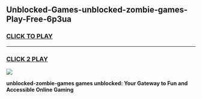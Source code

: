 
## Unblocked-Games-unblocked-zombie-games-Play-Free-6p3ua
<h3>
<a href="https://premium76.site?title=unblocked-zombie-games&ref=12A">CLICK TO PLAY</a></h3>
<hr>

<h3>
<a href="https://premium76.site?title=unblocked-zombie-games&ref=12A">CLICK 2 PLAY</a>
  
</h3>

<a href="https://premium76.site?title=unblocked-zombie-games&ref=12A"><img src="https://clearcache.store/games.png"></a>


**unblocked-zombie-games games unblocked: Your Gateway to Fun and Accessible Online Gaming**
